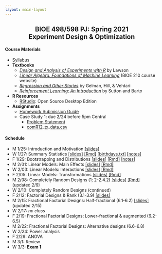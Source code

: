 ```yaml
---
layout: main-layout
---
```


<link href="style.css" rel="stylesheet">

<center>
<h2>BIOE 498/598 PJ: Spring 2021<br>
Experiment Design & Optimization</h2>
</center>

#### Course Materials
* [Syllabus](files/BIOE_498_Syllabus_Sp2021.pdf)
* **Textbooks**
  - [*Design and Analysis of Experiments with R*](https://www.routledge.com/Design-and-Analysis-of-Experiments-with-R/Lawson/p/book/9781439868133) by Lawson
  - [*Linear Algebra: Foundations of Machine Learning*](https://bioe210.github.io) (BIOE 210 course website)
  - [*Regression and Other Stories*](https://avehtari.github.io/ROS-Examples/) by Gelman, Hill, & Vehtari
  - [*Reinforcement Learning: An Introduction*](http://incompleteideas.net/book/the-book.html) by Sutton and Barto
* **R Resources**
  - [RStudio](https://rstudio.com/products/rstudio/): Open Source Desktop Edition
* **Assignments**
  - [Homework Submission Guide](files/BIOE_498_Homework_Submission_Guide.pdf)
  - Case Study 1: due 2/24 before 5pm Central
    - [Problem Statement](files/CaseStudy1.pdf)
    - [comR12_tx_data.csv](files/comR12_tx_data.csv)

#### Schedule
* M 1/25: Introduction and Motivation [[slides]](files/01_Introduction.pptx)
* W 1/27: Summary Statistics [[slides]](files/02_SummaryStats.pdf) [[Rmd]](files/02_SummaryStats.Rmd)  [[birthdays.txt]](files/birthdays.txt) [[notes]](files/02_notes.pdf)
* F 1/29: Bootstrapping and Distributions [[slides]](files/03_BootstrapDistributions.pdf) [[Rmd]](files/03_BootstrapDistributions.Rmd) [[notes]](files/03_notes.pdf)
* M 2/01: Linear Models: Main Effects [[slides]](files/04_MainEffects.pdf) [[Rmd]](files/04_MainEffects.Rmd)
* W 2/03: Linear Models: Interactions [[slides]](files/05_Interactions.pdf) [[Rmd]](files/05_Interactions.Rmd)
* F 2/05: Linear Models: Transformations [[slides]](files/06_Transformations.pdf) [[Rmd]](files/06_Transformations.Rmd)
* M 2/08: Completely Random Designs (1; 2-2.4.2) [[slides]](files/07_CRD.pdf) [[Rmd]](files/07_CRD.Rmd) (updated 2/9)
* W 2/10: Completely Random Designs (continued)
* F 2/12: Factorial Designs & Rank (3.1-3.9) [[slides]](files/08_FactorialDesigns.pdf)
* M 2/15: Fractional Factorial Designs: Half-fractional (6.1-6.2) [[slides]](files/09_FractionalFactorial.pdf) (updated 2/15)
* W 2/17: *no class*
* F 2/19: Fractional Factorial Designs: Lower-fractional & augmented (6.2-6.5)
* M 2/22: Fractional Factorial Designs: Alternative designs (6.6-6.8)
* W 2/24: Power analysis
* F 2/26: ANOVA
* M 3/1: Review
* W 3/3: **Exam 1**
